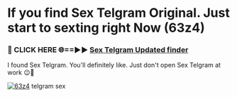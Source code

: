# If you find Sex Telgram Original. Just start to sexting right Now (63z4)

<h3>🔴 CLICK HERE 🌐==►► <a href="https://tinyurl.com/mtbk5fxa" rel="nofollow">Sex Telgram Updated finder</a></h3>

I found Sex Telgram. You'll definitely like. Just don't open Sex Telgram at work 😉💬

[![63z4](https://i.imgur.com/Q8WKrnY.jpeg)](https://tinyurl.com/mtbk5fxa)
telgram sex